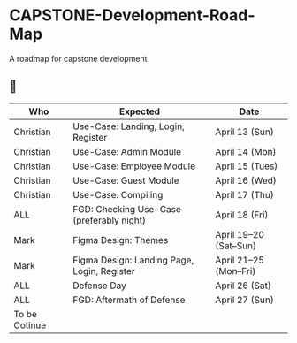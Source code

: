 # CAPSTONE-Development-Road-Map
A roadmap for capstone development

## 📅

| Who       | Expected                                              | Date                  |
|-----------|-------------------------------------------------------|-----------------------|
| Christian | Use-Case: Landing, Login, Register                    | April 13 (Sun)        |
| Christian | Use-Case: Admin Module                                | April 14 (Mon)        |
| Christian | Use-Case: Employee Module                             | April 15 (Tues)       |
| Christian | Use-Case: Guest Module                                | April 16 (Wed)        |
| Christian | Use-Case: Compiling                                   | April 17 (Thu)        |
| ALL       | FGD: Checking Use-Case (preferably night)             | April 18 (Fri)        |
| Mark      | Figma Design: Themes                                  | April 19–20 (Sat–Sun) |
| Mark      | Figma Design: Landing Page, Login, Register           | April 21–25 (Mon–Fri) |
| ALL       | Defense Day                                           | April 26 (Sat)        |
| ALL       | FGD: Aftermath of Defense                             | April 27 (Sun)        |
|To be Cotinue                                                                              |
